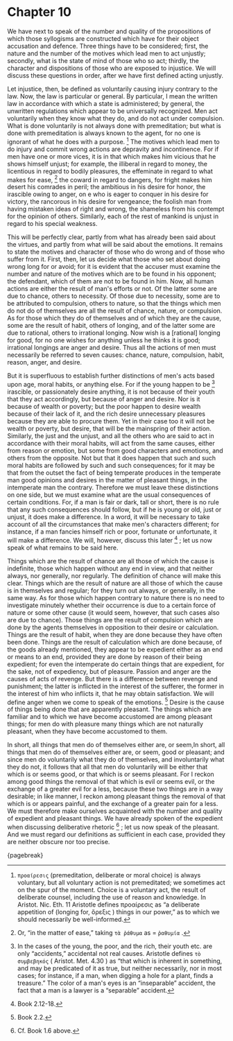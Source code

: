 # Chapter 10

We have next to speak of the number and quality of the propositions of which those syllogisms are constructed which have for their object accusation
and defence. Three things have to be considered; first, the nature and the number of the motives which lead men to act unjustly; secondly, what is
the state of mind of those who so act; thirdly, the character and dispositions of those who are exposed to injustice. We will discuss these
questions in order, after we have first defined acting unjustly.

Let injustice, then, be defined as voluntarily causing injury contrary to the law. Now, the law is particular or general. By particular, I mean the written law in accordance with which a state is administered; by
general, the unwritten regulations which appear to be universally recognized. Men act voluntarily when they know what they do, and do not act under
compulsion. What is done voluntarily is not always done with premeditation; but what is done with premeditation is always known to the agent, for no
one is ignorant of what he does with a purpose. [^^9_1] The motives which lead men to do injury and commit wrong actions are depravity and
incontinence. For if men have one or more vices, it is in that which makes him vicious that he shows himself unjust; for example, the illiberal in
regard to money, the licentious in regard to bodily pleasures, the effeminate in regard to what makes for ease, [^^9_2] the coward in regard to
dangers, for fright makes him desert his comrades in peril; the ambitious in his desire for honor, the irascible owing to anger, on e who is eager
to conquer in his desire for victory, the rancorous in his desire for vengeance; the foolish man from having mistaken ideas of right and wrong, the
shameless from his contempt for the opinion of others. Similarly, each of the rest of mankind is unjust in regard to his special weakness.

This will be perfectly clear, partly from what has already been said about the virtues, and partly from what will be said about the emotions. It
remains to state the motives and character of those who do wrong and of those who suffer from it. First, then, let us decide what those who set
about doing wrong long for or avoid; for it is evident that the accuser must examine the number and nature of the motives which are to be found in
his opponent; the defendant, which of them are not to be found in him. Now, all human actions are either the result of man's efforts or not. Of the
latter some are due to chance, others to necessity. Of those due to necessity, some are to be attributed to compulsion, others to nature, so that
the things which men do not do of themselves are all the result of chance, nature, or compulsion. As for those which they do of themselves and of
which they are the cause, some are the result of habit, others of longing, and of the latter some are due to rational, others to irrational longing.
Now wish is a [rational] longing for good, for no one wishes for anything unless he thinks it is good; irrational longings are anger and desire.
Thus all the actions of men must necessarily be referred to seven causes: chance, nature, compulsion, habit, reason, anger, and desire.

But it is superfluous to establish further distinctions of men's acts based upon age, moral habits, or anything else. For if the young happen to
be [^^9_3] irascible, or passionately desire anything, it is not because of their youth that they act accordingly, but because of anger and desire.
Nor is it because of wealth or poverty; but the poor happen to desire wealth because of their lack of it, and the rich desire unnecessary pleasures
because they are able to procure them. Yet in their case too it will not be wealth or poverty, but desire, that will be the mainspring of their
action. Similarly, the just and the unjust, and all the others who are said to act in accordance with their moral habits, will act from the same
causes, either from reason or emotion, but some from good characters and emotions, and others from the opposite. Not but that it does happen that
such and such moral habits are followed by such and such consequences; for it may be that from the outset the fact of being temperate produces in
the temperate man good opinions and desires in the matter of pleasant things, in the intemperate man the contrary. Therefore we must leave these
distinctions on one side, but we must examine what are the usual consequences of certain conditions. For, if a man is fair or dark, tall or short,
there is no rule that any such consequences should follow, but if he is young or old, just or unjust, it does make a difference. In a word, it will
be necessary to take account of all the circumstances that make men's characters different; for instance, if a man fancies himself rich or poor,
fortunate or unfortunate, it will make a difference. We will, however, discuss this later [^^9_4] ; let us now speak of what remains to be said
here.

Things which are the result of chance are all those of which the cause is indefinite, those which happen without any end in view, and that neither
always, nor generally, nor regularly. The definition of chance will make this clear. Things which are the result of nature are all those of which
the cause is in themselves and regular; for they turn out always, or generally, in the same way. As for those which happen contrary to nature there
is no need to investigate minutely whether their occurrence is due to a certain force of nature or some other cause (it would seem, however, that
such cases also are due to chance). Those things are the result of compulsion which are done by the agents themselves in opposition to their desire
or calculation. Things are the result of habit, when they are done because they have often been done. Things are the result of calculation which are
done because, of the goods already mentioned, they appear to be expedient either as an end or means to an end, provided they are done by reason of
their being expedient; for even the intemperate do certain things that are expedient, for the sake, not of expediency, but of pleasure. Passion and
anger are the causes of acts of revenge. But there is a difference between revenge and punishment; the latter is inflicted in the interest of the
sufferer, the former in the interest of him who inflicts it, that he may obtain satisfaction. We will define anger when we come to speak of the
emotions. [^^9_5] Desire is the cause of things being done that are apparently pleasant. The things which are familiar and to which we have become
accustomed are among pleasant things; for men do with pleasure many things which are not naturally pleasant, when they have become accustomed to
them.

In short, all things that men do of themselves either are, or seem,In short, all things that men do of themselves either are, or seem, good or
pleasant; and since men do voluntarily what they do of themselves, and involuntarily what they do not, it follows that all that men do voluntarily
will be either that which is or seems good, or that which is or seems pleasant. For I reckon among good things the removal of that which is evil or
seems evil, or the exchange of a greater evil for a less, because these two things are in a way desirable; in like manner, I reckon among pleasant
things the removal of that which is or appears painful, and the exchange of a greater pain for a less. We must therefore make ourselves acquainted
with the number and quality of expedient and pleasant things. We have already spoken of the expedient when discussing deliberative
rhetoric [^^9_6] ; let us now speak of the pleasant. And we must regard our definitions as sufficient in each case, provided they are neither
obscure nor too precise.

{pagebreak}

[^^9_1]: `προαίρεσις` (premeditation, deliberate or moral choice) is always voluntary, but all voluntary action is not premeditated; we sometimes act
on the spur of the moment. Choice is a voluntary act, the result of deliberate counsel, including the use of reason and knowledge. In Aristot. Nic.
Eth. 11 Aristotle defines προαίρεσις as “a deliberate appetition of (longing for, ὄρεξις ) things in our power,” as to which we should necessarily
be well-informed.

[^^9_2]: Or, “in the matter of ease,” taking `τὰ ῥάθυμα` as = `ῥαθυμία` .

[^^9_3]: In the cases of the young, the poor, and the rich, their youth etc. are only “accidents,” accidental not real causes. Aristotle defines `τὸ συμβεβηκός` ( Aristot. Met. 4.30 ) as “that which is inherent in
something, and may be predicated of it as true, but neither necessarily, nor in most cases; for instance, if a man, when digging a hole for a plant,
finds a treasure.” The color of a man's eyes is an “inseparable” accident, the fact that a man is a lawyer is a “separable” accident.

[^^9_4]: Book 2.12-18.

[^^9_5]: Book 2.2.

[^^9_6]: Cf. Book 1.6 above. 
